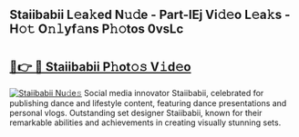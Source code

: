 ## Staiibabii L𝚎a𝚔ed N𝚞𝚍e - Part-IEj Vi𝚍𝚎o L𝚎a𝚔s - H𝚘𝚝 O𝚗𝚕yf𝚊ns P𝚑𝚘tos 0vsLc

# <h2><a href="http://kfc6wko.oniu.top/?m=Staiibabii">🔗👉 🔴 Staiibabii P𝚑ot𝚘𝚜 V𝚒d𝚎o</a></h2>

[![Staiibabii Nu𝚍e𝚜](https://i.imgur.com/0qMVB7G.gif)](http://kfc6wko.oniu.top/?m=Staiibabii)
Social media innovator Staiibabii, celebrated for publishing dance and lifestyle content, featuring dance presentations and personal vlogs. Outstanding set designer Staiibabii, known for their remarkable abilities and achievements in creating visually stunning sets.  
